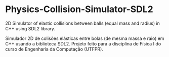 # Physics-Collision-Simulator-SDL2

2D Simulator of elastic collisions between balls (equal mass and radius) in C++ using SDL2 library.  

Simulador 2D de colisões elásticas entre bolas (de mesma massa e raio) em C++ usando a biblioteca SDL2. Projeto feito para a disciplina de Física I do curso de Engenharia da Computação (UTFPR).
